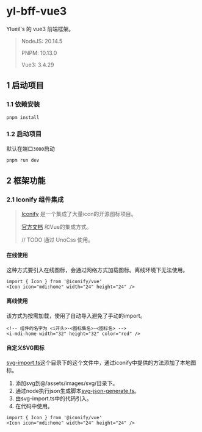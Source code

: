 # yl-bff-vue3
YIueil's 的 vue3 前端框架。

> NodeJS: 20.14.5
> 
> PNPM: 10.13.0
> 
> Vue3: 3.4.29

## 1 启动项目
### 1.1 依赖安装
```bash
pnpm install
```

### 1.2 启动项目
默认在端口`3000`启动
```bash
pnpm run dev
```

## 2 框架功能
### 2.1 Iconify 组件集成
> [Iconify](https://icon-sets.iconify.design) 是一个集成了大量icon的开源图标项目。
>
> [官方文档](https://iconify.design/docs/icon-components/vue/) 和Vue的集成方式。
> 
> // TODO 通过 UnoCss 使用。

#### 在线使用
这种方式要引入在线图标，会通过网络方式加载图标。离线环境下无法使用。
```vue
import { Icon } from '@iconify/vue'
<Icon icon="mdi:home" width="24" height="24" />
```

#### 离线使用
该方式为按需加载，使用了自动导入避免了手动的import。
```vue
<!-- 组件的名字为 <i开头>-<图标集名>-<图标名> -->
<i-mdi-home width="32" height="32" color="red" />
```

#### 自定义SVG图标
[svg-import.ts](src/core/svg-import.ts)这个目录下的这个文件中，通过iconify中提供的方法添加了本地图标。
1. 添加svg到@/assets/images/svg/目录下。
2. 通过node执行json生成脚本[svg-json-generate.ts](src/scripts/svg-json-generate.ts)。
3. 由svg-import.ts中的代码引入。
4. 在代码中使用。
```vue
import { Icon } from '@iconify/vue'
<Icon icon="mdi:home" width="24" height="24" /> 
```
